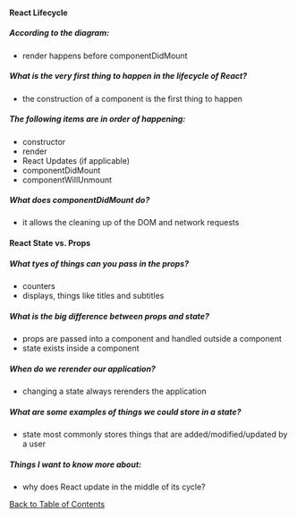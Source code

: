 #### React Lifecycle


##### According to the diagram:
- render happens before componentDidMount

##### What is the very first thing to happen in the lifecycle of React?
- the construction of a component is the first thing to happen

##### The following items are in order of happening:
- constructor
- render
- React Updates (if applicable)
- componentDidMount
- componentWillUnmount

##### What does componentDidMount do?
- it allows the cleaning up of the DOM and network requests



#### React State vs. Props


##### What tyes of things can you pass in the props?
- counters
- displays, things like titles and subtitles

##### What is the big difference between props and state?
- props are passed into a component and handled outside a component
- state exists inside a component

##### When do we rerender our application?
- changing a state always rerenders the application

##### What are some examples of things we could store in a state?
- state most commonly stores things that are added/modified/updated by a user


##### Things I want to know more about:
- why does React update in the middle of its cycle?


[Back to Table of Contents](https://ryanhoffman4.github.io/reading-notes/)